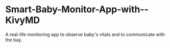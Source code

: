 # Smart-Baby-Monitor-App-with--KivyMD
A real-life monitoring app to observe baby's vitals and to communicate with the bay.
